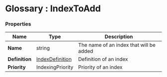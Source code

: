 ﻿# Glossary : IndexToAdd

### Properties

| Name | Type | Description |
| ------------- | ------------- | ----- |
| **Name** | string | The name of an index that will be added |
| **Definition** | [IndexDefinition](../glossary/index-definition) |  Definition of an index |
| **Priority** | IndexingPriority |  Priority of an index |